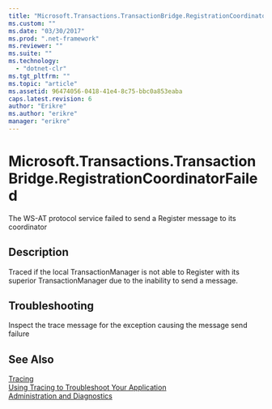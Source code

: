 ```yaml
---
title: "Microsoft.Transactions.TransactionBridge.RegistrationCoordinatorFailed | Microsoft Docs"
ms.custom: ""
ms.date: "03/30/2017"
ms.prod: ".net-framework"
ms.reviewer: ""
ms.suite: ""
ms.technology: 
  - "dotnet-clr"
ms.tgt_pltfrm: ""
ms.topic: "article"
ms.assetid: 96474056-0418-41e4-8c75-bbc0a853eaba
caps.latest.revision: 6
author: "Erikre"
ms.author: "erikre"
manager: "erikre"
---
```

# Microsoft.Transactions.TransactionBridge.RegistrationCoordinatorFailed
The WS-AT protocol service failed to send a Register message to its coordinator  
  
## Description  
 Traced if the local TransactionManager is not able to Register with its superior TransactionManager due to the inability to send a message.  
  
## Troubleshooting  
 Inspect the trace message for the exception causing the message send failure  
  
## See Also  
 [Tracing](../../../../../docs/framework/wcf/diagnostics/tracing/index.md)   
 [Using Tracing to Troubleshoot Your Application](../../../../../docs/framework/wcf/diagnostics/tracing/using-tracing-to-troubleshoot-your-application.md)   
 [Administration and Diagnostics](../../../../../docs/framework/wcf/diagnostics/index.md)